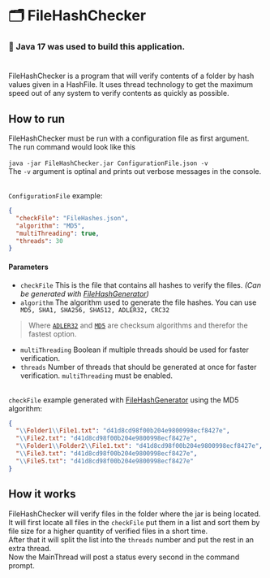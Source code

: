 # 🗂️ FileHashChecker
### 🔨 Java 17 was used to build this application.
#

FileHashChecker is a program that will verify contents of a folder by hash values given in a HashFile.
It uses thread technology to get the maximum speed out of any system to verify contents as quickly as possible.

## How to run
FileHashChecker must be run with a configuration file as first argument.<br/>
The run command would look like this<br/><br/>
`java -jar FileHashChecker.jar ConfigurationFile.json -v`<br/>
The `-v` argument is optinal and prints out verbose messages in the console.<br/><br/>

`ConfigurationFile` example:
``` Json
{
  "checkFile": "FileHashes.json",
  "algorithm": "MD5",
  "multiThreading": true,
  "threads": 30
}
```

</p>

#### Parameters ####

* `checkFile` This is the file that contains all hashes to verify the files. _(Can be generated with [FileHashGenerator](https://github.com/derfurkan/FileHashGenerator "FileHashGenerator"))_
* `algorithm` The algorithm used to generate the file hashes. 
You can use `MD5, SHA1, SHA256, SHA512, ADLER32, CRC32`</p>
> Where [`ADLER32`](https://en.wikipedia.org/wiki/Adler-32#Calculation "ADLER32") and [`MD5`](https://en.wikipedia.org/wiki/MD5#Algorithm "MD5") are checksum algorithms and therefor the fastest option.

* `multiThreading` Boolean if multiple threads should be used for faster verification.
* `threads` Number of threads that should be generated at once for faster verification. `multiThreading` must be enabled.<br/><br/>


`checkFile` example generated with [FileHashGenerator](https://github.com/nichtfurkan/FileHashGenerator "FileHashGenerator") using the MD5 algorithm:
```Json
{
  "\\Folder1\\File1.txt": "d41d8cd98f00b204e9800998ecf8427e",
  "\\File2.txt": "d41d8cd98f00b204e9800998ecf8427e",
  "\\Folder1\\Folder2\\File1.txt": "d41d8cd98f00b204e9800998ecf8427e",
  "\\File3.txt": "d41d8cd98f00b204e9800998ecf8427e",
  "\\File5.txt": "d41d8cd98f00b204e9800998ecf8427e"
}
```

## How it works

FileHashChecker will verify files in the folder where the jar is being located.<br/>
It will first locate all files in the `checkFile` put them in a list and sort them by file size for a higher quantity of verified files in a short time.<br/>
After that it will split the list into the `threads` number and put the rest in an extra thread.<br/>
Now the MainThread will post a status every second in the command prompt.









